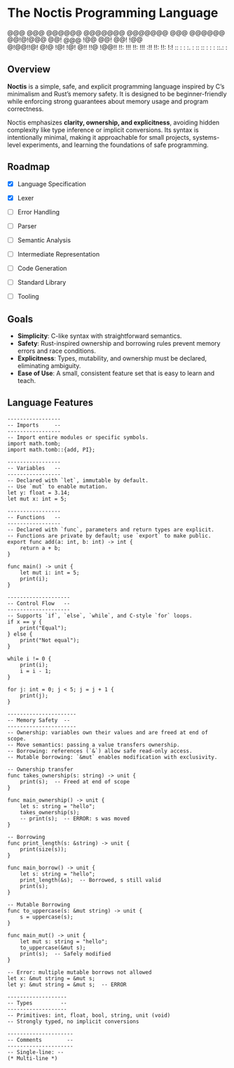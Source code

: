 # The Noctis Programming Language
                                                      
 @@@  @@@  @@@@@@   @@@@@@@ @@@@@@@ @@@  @@@@@@
 @@!@!@@@ @@!  @@@ !@@        @@!   @@! !@@    
 @!@@!!@! @!@  !@! !@!        @!!   !!@  !@@!! 
 !!:  !!! !!:  !!! :!!        !!:   !!:     !:!
 ::    :   : :. :   :: :: :    :    :   ::.: : 
                                               
                                                      
                                                              
## Overview
**Noctis** is a simple, safe, and explicit programming language inspired by C’s minimalism and Rust’s memory safety. It is designed to be beginner-friendly while enforcing strong guarantees about memory usage and program correctness.  

Noctis emphasizes **clarity, ownership, and explicitness**, avoiding hidden complexity like type inference or implicit conversions. Its syntax is intentionally minimal, making it approachable for small projects, systems-level experiments, and learning the foundations of safe programming.

## Roadmap
- [X] Language Specification
- [X] Lexer
- [ ] Error Handling
- [ ] Parser
- [ ] Semantic Analysis
- [ ] Intermediate Representation
- [ ] Code Generation
- [ ] Standard Library
- [ ] Tooling


## Goals
- **Simplicity**: C-like syntax with straightforward semantics.
- **Safety**: Rust-inspired ownership and borrowing rules prevent memory errors and race conditions.
- **Explicitness**: Types, mutability, and ownership must be declared, eliminating ambiguity.
- **Ease of Use**: A small, consistent feature set that is easy to learn and teach.



## Language Features
```fng
-----------------
-- Imports     --
-----------------
-- Import entire modules or specific symbols.
import math.tomb;
import math.tomb::{add, PI};

-----------------
-- Variables   --
-----------------
-- Declared with `let`, immutable by default.
-- Use `mut` to enable mutation.
let y: float = 3.14;
let mut x: int = 5;

-----------------
-- Functions   --
-----------------
-- Declared with `func`, parameters and return types are explicit.
-- Functions are private by default; use `export` to make public.
export func add(a: int, b: int) -> int {
    return a + b;
}

func main() -> unit {
    let mut i: int = 5;
    print(i);
}

--------------------
-- Control Flow   --
--------------------
-- Supports `if`, `else`, `while`, and C-style `for` loops.
if x == y {
    print("Equal");
} else {
    print("Not equal");
}

while i != 0 {
    print(i);
    i = i - 1;
}

for j: int = 0; j < 5; j = j + 1 {
    print(j);
}

----------------------
-- Memory Safety  --
----------------------
-- Ownership: variables own their values and are freed at end of scope.
-- Move semantics: passing a value transfers ownership.
-- Borrowing: references (`&`) allow safe read-only access.
-- Mutable borrowing: `&mut` enables modification with exclusivity.

-- Ownership transfer
func takes_ownership(s: string) -> unit {
    print(s);  -- Freed at end of scope
}

func main_ownership() -> unit {
    let s: string = "hello";
    takes_ownership(s);
    -- print(s);  -- ERROR: s was moved
}

-- Borrowing
func print_length(s: &string) -> unit {
    print(size(s));
}

func main_borrow() -> unit {
    let s: string = "hello";
    print_length(&s);  -- Borrowed, s still valid
    print(s);
}

-- Mutable Borrowing
func to_uppercase(s: &mut string) -> unit {
    s = uppercase(s);
}

func main_mut() -> unit {
    let mut s: string = "hello";
    to_uppercase(&mut s);
    print(s);  -- Safely modified
}

-- Error: multiple mutable borrows not allowed
let x: &mut string = &mut s;
let y: &mut string = &mut s;  -- ERROR

-------------------
-- Types         --
-------------------
-- Primitives: int, float, bool, string, unit (void)
-- Strongly typed, no implicit conversions

---------------------
-- Comments        --
---------------------
-- Single-line: --
(* Multi-line *)
